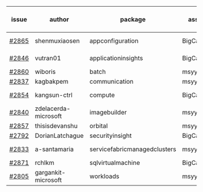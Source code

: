 | issue | author | package | assignee | bot advice | created date of issue | target release date | date from target |
| ------ | ------ | ------ | ------ | ------ | ------ | ------ | :-----: |
| [#2865](https://github.com/Azure/sdk-release-request/issues/2865) | shenmuxiaosen | appconfiguration | BigCat20196 |   release date < 2 ! <br> | 06-01 | 06-03 | 0 |
| [#2846](https://github.com/Azure/sdk-release-request/issues/2846) | vutran01 | applicationinsights | BigCat20196 | new comment.  <br> | 05-26 | 06-09 |   |
| [#2860](https://github.com/Azure/sdk-release-request/issues/2860) | wiboris | batch | msyyc |   | 05-31 | 06-14 |   |
| [#2837](https://github.com/Azure/sdk-release-request/issues/2837) | kagbakpem | communication | msyyc |   | 05-23 | 05-25 |   |
| [#2854](https://github.com/Azure/sdk-release-request/issues/2854) | kangsun-ctrl | compute | BigCat20196 |   release date < 2 ! <br> | 05-31 | 06-02 | 0 |
| [#2840](https://github.com/Azure/sdk-release-request/issues/2840) | zdelacerda-microsoft | imagebuilder | msyyc |   | 05-25 | 06-08 |   |
| [#2857](https://github.com/Azure/sdk-release-request/issues/2857) | thisisdevanshu | orbital | msyyc |   | 05-31 | 06-14 |   |
| [#2792](https://github.com/Azure/sdk-release-request/issues/2792) | DorianLatchague | securityinsight | BigCat20196 |   | 05-12 | 05-16 |   |
| [#2833](https://github.com/Azure/sdk-release-request/issues/2833) | a-santamaria | servicefabricmanagedclusters | msyyc | new comment.  <br> | 05-19 | 05-23 |   |
| [#2871](https://github.com/Azure/sdk-release-request/issues/2871) | rchlkm | sqlvirtualmachine | BigCat20196 |   | 06-01 | 06-08 |   |
| [#2805](https://github.com/Azure/sdk-release-request/issues/2805) | gargankit-microsoft | workloads | msyyc |   | 05-16 | 06-15 |   |
